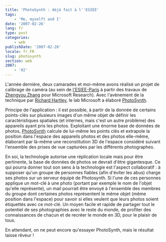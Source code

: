 ```yaml
---
title: 'PhotoSynth : déjà fait à l''ESIEE'
tags:
    - 'Me, myselft and I'
date: '2007-02-26'
lang: fr
type: post
categories:
    - web
publishDate: '2007-02-26'
locale: fr_FR
slug: photosynth
section: web
2007:
    - '02'
---
```


L'année dernière, deux camarades et moi-même avons réalisé un projet de calibrage de caméra (au sein de [l'ESIEE-Paris](http://www.esiee.fr) à partir des travaux de [Zhengyou Zhang](http://research.microsoft.com/en-us/um/people/zhang/) pour Microsoft Research). Avec l'avènement de la technique par [Richard Hartley](http://www.robots.ox.ac.uk/~vgg/hzbook/), le lab Microsoft a élaboré [PhotoSynth](https://photosynth.net/).

<!--more-->

Principe de l'application&nbsp;: il est possible, à partir de la donnée de certains points-clés sur plusieurs images d'un même objet de définir les caractéristiques spatiales (et internes, mais c'est un autre problème) des appareils ayant pris les photos. Exploitant une énorme base de données de photos, [PhotoSynth](https://photosynth.net/) calcule de lui-même les points clés et extrapole la position dans l'espace des appareils photos et des photos elle-même, élaborant par là-même une reconstitution 3D de l'espace considéré suivant l'ensemble des prises de vue capturées par les différents photographes.

En soi, la technologie autorise une réplication locale mais pour être pertinente, la base de données de photos se devrait d'être gigantesque. Ce qui pourra donner tout son sens à la technologie est l'aspect collaboratif&nbsp;: à supposer qu'un groupe de personnes fiables (afin d'éviter les abus) charge ses photos sur un serveur équipé de Photosynth. Si l'une de ces personnes applique un mot-clé à une photo (portant par exemple le nom de l'objet qu'elle représente), un mail pourrait être envoyé à l'ensemble des membres du groupe dont certaines photos représentent le même objet (même position dans l'espace) pour savoir si elles veulent que leurs photos soient étiquettés avec ce mot-clé. Un moyen facile et rapide de partager tout le potentiel de ses photographies avec le reste du monde, de profiter des connaissances de chacun et de recréer le monde en 3D, pour le plaisir de tous.

En attendant, on ne peut encore qu'essayer PhotoSynth, mais le résultat laisse rêveur&nbsp;!
